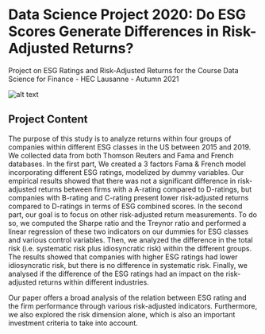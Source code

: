 # Data Science Project 2020: Do ESG Scores Generate Differences in Risk-Adjusted Returns?

Project on ESG Ratings and Risk-Adjusted Returns for the Course Data Science for Finance - HEC Lausanne - Autumn 2021

![alt text](https://camo.githubusercontent.com/c327657381291ed9f2e8866cb96ac4861431d9c244b7b14dcf4e1470cbf632da/68747470733a2f2f75706c6f61642e77696b696d656469612e6f72672f77696b6970656469612f636f6d6d6f6e732f7468756d622f612f61332f4845435f4c617573616e6e655f6c6f676f2e7376672f32393370782d4845435f4c617573616e6e655f6c6f676f2e7376672e706e67)

## Project Content

The purpose of this study is to analyze returns within four groups of companies within different ESG classes in the US between 2015 and 2019. We collected data from both Thomson Reuters and Fama and French databases. In the first part, We created a 3 factors Fama & French model incorporating different ESG ratings, modelized by dummy variables. Our empirical results showed that there was not a significant difference in risk-adjusted returns between firms with a A-rating compared to D-ratings, but companies with B-rating and C-rating present lower risk-adjusted returns compared to D-ratings in terms of ESG combined scores. In the second part, our goal is to focus on other risk-adjusted return measurements. To do so, we computed the Sharpe ratio and the Treynor ratio and performed a linear regression of these two indicators on our dummies for ESG classes and various control variables. Then, we analyzed the difference in the total risk (i.e. systematic risk plus idiosyncratic risk) within the different groups. The results showed that companies with higher ESG ratings had lower idiosyncratic risk, but there is no difference in systematic risk. Finally, we analysed if the difference of the ESG ratings had an impact on the risk-adjusted returns within different industries.

Our paper offers a broad analysis of the relation between ESG rating and the firm performance through various risk-adjusted indicators. Furthermore, we also explored the risk dimension alone, which is also an important investment criteria to take into account.
